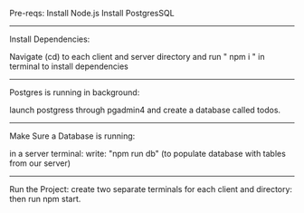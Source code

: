 Pre-reqs:
Install Node.js
Install PostgresSQL

<hr> </hr>

Install Dependencies:

Navigate (cd) to each client and server directory and run " npm i " in terminal to install dependencies

<hr> </hr>

Postgres is running in background:

launch postgress through pgadmin4 and create a database called todos.
<hr> </hr>

Make Sure a Database is running:

in a server terminal: write: "npm run db" (to populate database with tables from our server)
<hr> </hr>

Run the Project:
create two separate terminals for each client and directory: then run npm start.
